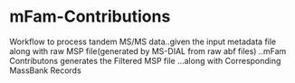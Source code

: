 # mFam-Contributions
Workflow to process tandem MS/MS data..given the input metadata file along with raw MSP file(generated by MS-DIAL from raw abf files) ..mFam Contributons generates the Filtered MSP file ...along with Corresponding MassBank Records 
